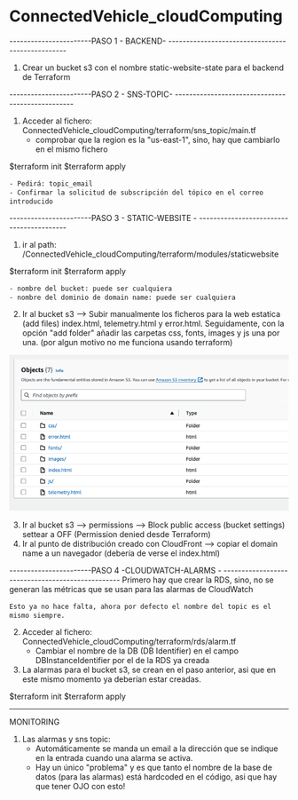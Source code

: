 # ConnectedVehicle_cloudComputing
-----------------------PASO 1 - BACKEND- -------------------------------------------------
1. Crear un bucket s3 con el nombre static-website-state para el backend de Terraform


-----------------------PASO 2 - SNS-TOPIC- -------------------------------------------------
1. Acceder al fichero: ConnectedVehicle_cloudComputing/terraform/sns_topic/main.tf
    - comprobar que la region es la "us-east-1", sino, hay que cambiarlo en el mismo fichero

$terraform init
$terraform apply

    - Pedirá: topic_email
    - Confirmar la solicitud de subscripción del tópico en el correo introducido


-----------------------PASO 3 - STATIC-WEBSITE - -----------------------------------------
1. ir al path: /ConnectedVehicle_cloudComputing/terraform/modules/staticwebsite

$terraform init
$terraform apply

    - nombre del bucket: puede ser cualquiera
    - nombre del dominio de domain name: puede ser cualquiera

2. Ir al bucket s3 --> Subir manualmente los ficheros para la web estatica (add files) index.html, telemetry.html y error.html. Seguidamente, con la opción "add folder" añadir las carpetas css, fonts, images y js una por una. (por algun motivo no me funciona usando terraform)

![Bucket s3 files](https://github.com/MarcGrauPujol/ConnectedVehicle_cloudComputing/blob/main/s3-bucket-objects.png)

3. Ir al bucket s3 --> permissions --> Block public access (bucket settings) settear a OFF  (Permission denied desde Terraform)
4. Ir al punto de distribución creado con CloudFront --> copiar el domain name a un navegador (debería de verse el index.html)


-----------------------PASO 4 -CLOUDWATCH-ALARMS - -------------------------------------------------
Primero hay que crear la RDS, sino, no se generan las métricas que se usan para las alarmas de CloudWatch

<!-- 1. Acceder al fichero: ConnectedVehicle_cloudComputing/terraform/modules/cloudwatch/alarms/lookup.tf
    - Sustituir el nombre del topic que hay hardcoded por el nombre del topico creado anteriormente (paso 2). Para ver el nombre, simplemente hay que ir al servicio Amazon SNS y ir a la opcion Topics, alli se listan todos los que estan creados. -->
    Esto ya no hace falta, ahora por defecto el nombre del topic es el mismo siempre.
2. Acceder al fichero: ConnectedVehicle_cloudComputing/terraform/rds/alarm.tf
    - Cambiar el nombre de la DB (DB Identifier) en el campo DBInstanceIdentifier por el de la RDS ya creada
3. La alarmas para el bucket s3, se crean en el paso anterior, asi que en este mismo momento ya deberían estar creadas.

$terraform init
$terraform apply


------------------------------------------------------------------------------------------------------

MONITORING
1. Las alarmas y sns topic:
    - Automáticamente se manda un email a la dirección que se indique en la entrada cuando una alarma se activa.
    - Hay un único "problema" y es que tanto el nombre de la base de datos (para las alarmas) está hardcoded en el código, asi que hay que tener OJO con esto!